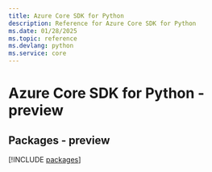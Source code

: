 ```yaml
---
title: Azure Core SDK for Python
description: Reference for Azure Core SDK for Python
ms.date: 01/28/2025
ms.topic: reference
ms.devlang: python
ms.service: core
---
```

# Azure Core SDK for Python - preview
## Packages - preview
[!INCLUDE [packages](core-index.md)]